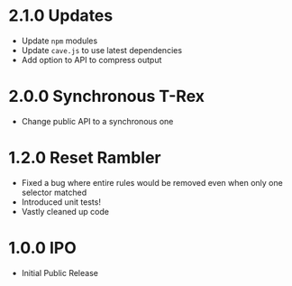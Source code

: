 # 2.1.0 Updates
- Update `npm` modules
- Update `cave.js` to use latest dependencies
- Add option to API to compress output

# 2.0.0 Synchronous T-Rex

- Change public API to a synchronous one

# 1.2.0 Reset Rambler

- Fixed a bug where entire rules would be removed even when only one selector matched
- Introduced unit tests!
- Vastly cleaned up code

# 1.0.0 IPO

- Initial Public Release
